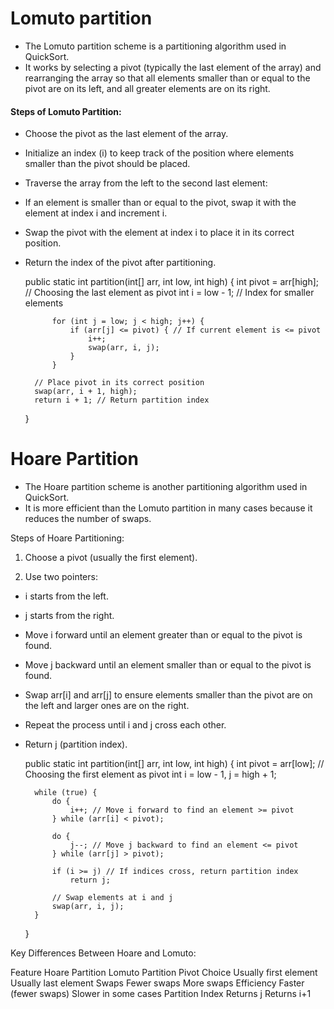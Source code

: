 # Lomuto partition
- The Lomuto partition scheme is a partitioning algorithm used in QuickSort.
- It works by selecting a pivot (typically the last element of the array) and rearranging the array so that all elements smaller than or equal to the pivot are on its left, and all greater elements are on its right.

#### Steps of Lomuto Partition:
- Choose the pivot as the last element of the array.

- Initialize an index (i) to keep track of the position where elements smaller than the pivot should be placed.

- Traverse the array from the left to the second last element:

- If an element is smaller than or equal to the pivot, swap it with the element at index i and increment i.

- Swap the pivot with the element at index i to place it in its correct position.

- Return the index of the pivot after partitioning.


    public static int partition(int[] arr, int low, int high) {
          int pivot = arr[high]; // Choosing the last element as pivot
          int i = low - 1; // Index for smaller elements
    
            for (int j = low; j < high; j++) {
                if (arr[j] <= pivot) { // If current element is <= pivot
                    i++;
                    swap(arr, i, j);
                }
            }

        // Place pivot in its correct position
        swap(arr, i + 1, high);
        return i + 1; // Return partition index
    }

# Hoare Partition

- The Hoare partition scheme is another partitioning algorithm used in QuickSort.
- It is more efficient than the Lomuto partition in many cases because it reduces the number of swaps.

Steps of Hoare Partitioning:
1. Choose a pivot (usually the first element).

2. Use two pointers:

 - i starts from the left.

 - j starts from the right.

- Move i forward until an element greater than or equal to the pivot is found.

- Move j backward until an element smaller than or equal to the pivot is found.

- Swap arr[i] and arr[j] to ensure elements smaller than the pivot are on the left and larger ones are on the right.

- Repeat the process until i and j cross each other.

- Return j (partition index).


    public static int partition(int[] arr, int low, int high) {
        int pivot = arr[low]; // Choosing the first element as pivot
        int i = low - 1, j = high + 1;

        while (true) {
            do {
                i++; // Move i forward to find an element >= pivot
            } while (arr[i] < pivot);

            do {
                j--; // Move j backward to find an element <= pivot
            } while (arr[j] > pivot);

            if (i >= j) // If indices cross, return partition index
                return j;

            // Swap elements at i and j
            swap(arr, i, j);
        }
    }


Key Differences Between Hoare and Lomuto:

Feature             	Hoare Partition             	Lomuto Partition
Pivot Choice	    Usually first element	            Usually last element
Swaps	                    Fewer swaps	                More swaps
Efficiency	            Faster (fewer swaps)	        Slower in some cases
Partition Index	        Returns j	                    Returns i+1
